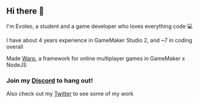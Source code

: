 ## Hi there 👋

I'm Evoleo, a student and a game developer who loves everything code 💻

I have about 4 years experience in GameMaker Studio 2, and ~7 in coding overall

Made [Warp](https://github.com/evolutionleo/GM-Online-Framework), a framework for online multiplayer games in GameMaker x NodeJS


### Join my [Discord](https://discord.gg/WRsgumM2T6) to hang out!

Also check out my [Twitter](https://twitter.com/EvoleoDev) to see some of my work

<!--
**evolutionleo/evolutionleo** is a ✨ _special_ ✨ repository because its `README.md` (this file) appears on your GitHub profile.

Here are some ideas to get you started:

- 🔭 I’m currently working on ...
- 🌱 I’m currently learning ...
- 👯 I’m looking to collaborate on ...
- 🤔 I’m looking for help with ...
- 💬 Ask me about ...
- 📫 How to reach me: ...
- 😄 Pronouns: ...
- ⚡ Fun fact: ...
-->


<!--
[![Evoleo's GitHub stats](https://github-readme-stats.vercel.app/api?username=evolutionleo&theme=tokyonight&count_private=true&hide=contribs&show_icons=true)](https://github.com/anuraghazra/github-readme-stats)

[![Top Langs](https://github-readme-stats.vercel.app/api/top-langs/?username=evolutionleo&theme=tokyonight&hide=yacc&layout=compact)](https://github.com/anuraghazra/github-readme-stats)
-->
